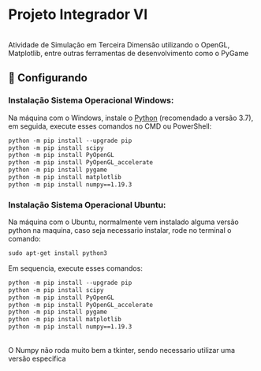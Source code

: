 # Projeto Integrador VI
<br>Atividade de Simulação em Terceira Dimensão utilizando o OpenGL, Matplotlib, entre outras ferramentas de desenvolvimento como o PyGame
<br>
## :hammer: Configurando
### Instalação Sistema Operacional Windows:
Na máquina com o Windows, instale o [Python](https://www.python.org/downloads/) (recomendado a versão 3.7), em seguida, execute esses comandos no CMD ou PowerShell:
```xml
python -m pip install --upgrade pip
python -m pip install scipy
python -m pip install PyOpenGL
python -m pip install PyOpenGL_accelerate
python -m pip install pygame
python -m pip install matplotlib
python -m pip install numpy==1.19.3
```
### Instalação Sistema Operacional Ubuntu:
Na máquina com o Ubuntu, normalmente vem instalado alguma versão python na maquina, caso seja necessario instalar, rode no terminal o comando:
```xml
sudo apt-get install python3
```
Em sequencia, execute esses comandos:
```xml
python -m pip install --upgrade pip
python -m pip install scipy
python -m pip install PyOpenGL
python -m pip install PyOpenGL_accelerate
python -m pip install pygame
python -m pip install matplotlib
python -m pip install numpy==1.19.3
```
<br>O Numpy não roda muito bem a tkinter, sendo necessario utilizar uma versão especifica
